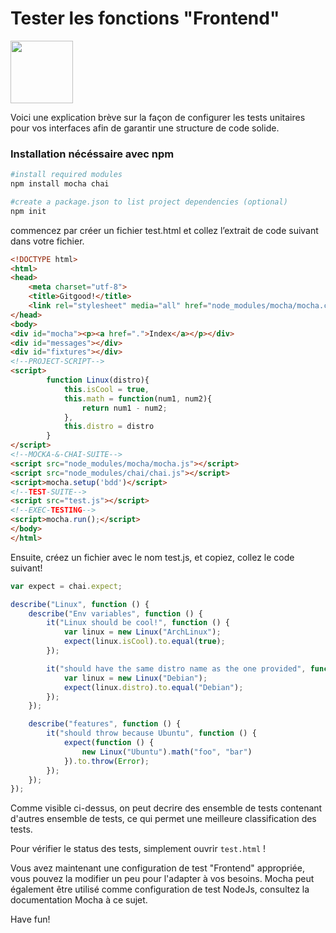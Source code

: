 # Tester les fonctions "Frontend"

<img src="https://cdn-images-1.medium.com/max/1200/0*gV7fEaDKRGwpprdj.png" height="100"/> 

Voici une explication brève sur la façon de configurer les tests unitaires pour vos interfaces afin de garantir une structure de code solide.

### Installation nécéssaire avec npm

```bash
#install required modules
npm install mocha chai

#create a package.json to list project dependencies (optional) 
npm init
```

commencez par créer un fichier test.html et collez l’extrait de code suivant dans votre fichier.

```html
<!DOCTYPE html>
<html>
<head>
    <meta charset="utf-8">
    <title>Gitgood!</title>
    <link rel="stylesheet" media="all" href="node_modules/mocha/mocha.css">
</head>
<body>
<div id="mocha"><p><a href=".">Index</a></p></div>
<div id="messages"></div>
<div id="fixtures"></div>
<!--PROJECT-SCRIPT-->
<script>
        function Linux(distro){
            this.isCool = true,
            this.math = function(num1, num2){
                return num1 - num2;
            },
            this.distro = distro
        }
</script>
<!--MOCKA-&-CHAI-SUITE-->
<script src="node_modules/mocha/mocha.js"></script>
<script src="node_modules/chai/chai.js"></script>
<script>mocha.setup('bdd')</script>
<!--TEST-SUITE-->
<script src="test.js"></script>
<!--EXEC-TESTING-->
<script>mocha.run();</script>
</body>
</html>
```

Ensuite, créez un fichier avec le nom test.js, et copiez, collez le code suivant!

```javascript
var expect = chai.expect;

describe("Linux", function () {
    describe("Env variables", function () {
        it("Linux should be cool!", function () {
            var linux = new Linux("ArchLinux");
            expect(linux.isCool).to.equal(true);
        });

        it("should have the same distro name as the one provided", function () {
            var linux = new Linux("Debian");
            expect(linux.distro).to.equal("Debian");
        });
    });

    describe("features", function () {
        it("should throw because Ubuntu", function () {
            expect(function () {
                new Linux("Ubuntu").math("foo", "bar")
            }).to.throw(Error);
        });
    });
});
```

Comme visible ci-dessus, on peut decrire des ensemble de tests contenant d'autres ensemble de tests, ce qui permet une meilleure classification des tests.

Pour vérifier le status des tests, simplement ouvrir ```test.html``` !

Vous avez maintenant une configuration de test "Frontend" appropriée, vous pouvez la modifier un peu pour l'adapter à vos besoins. Mocha peut également être utilisé comme configuration de test NodeJs, consultez la documentation Mocha à ce sujet.

Have fun!